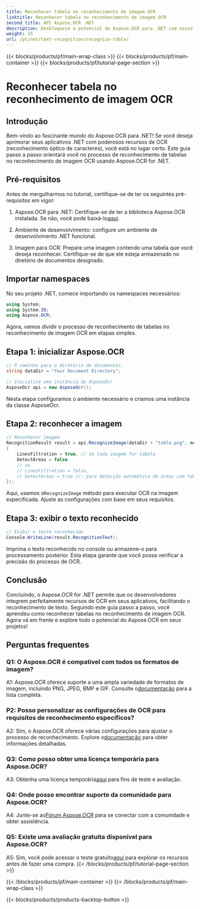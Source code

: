 ```yaml
---
title: Reconhecer tabela no reconhecimento de imagem OCR
linktitle: Reconhecer tabela no reconhecimento de imagem OCR
second_title: API Aspose.OCR .NET
description: Desbloqueie o potencial do Aspose.OCR para .NET com nosso guia completo sobre reconhecimento de tabelas no reconhecimento de imagem OCR.
weight: 15
url: /pt/net/text-recognition/recognize-table/
---
```


{{< blocks/products/pf/main-wrap-class >}}
{{< blocks/products/pf/main-container >}}
{{< blocks/products/pf/tutorial-page-section >}}

# Reconhecer tabela no reconhecimento de imagem OCR

## Introdução

Bem-vindo ao fascinante mundo do Aspose.OCR para .NET! Se você deseja aprimorar seus aplicativos .NET com poderosos recursos de OCR (reconhecimento óptico de caracteres), você está no lugar certo. Este guia passo a passo orientará você no processo de reconhecimento de tabelas no reconhecimento de imagem OCR usando Aspose.OCR for .NET.

## Pré-requisitos

Antes de mergulharmos no tutorial, certifique-se de ter os seguintes pré-requisitos em vigor:

1.  Aspose.OCR para .NET: Certifique-se de ter a biblioteca Aspose.OCR instalada. Se não, você pode baixá-lo[aqui](https://releases.aspose.com/ocr/net/).

2. Ambiente de desenvolvimento: configure um ambiente de desenvolvimento .NET funcional.

3. Imagem para OCR: Prepare uma imagem contendo uma tabela que você deseja reconhecer. Certifique-se de que ele esteja armazenado no diretório de documentos designado.

## Importar namespaces

No seu projeto .NET, comece importando os namespaces necessários:

```csharp
using System;
using System.IO;
using Aspose.OCR;
```

Agora, vamos dividir o processo de reconhecimento de tabelas no reconhecimento de imagem OCR em etapas simples.

## Etapa 1: inicializar Aspose.OCR

```csharp
// O caminho para o diretório de documentos.
string dataDir = "Your Document Directory";

// Inicialize uma instância do AsposeOcr
AsposeOcr api = new AsposeOcr();
```

Nesta etapa configuramos o ambiente necessário e criamos uma instância da classe AsposeOcr.

## Etapa 2: reconhecer a imagem

```csharp
// Reconhecer imagem
RecognitionResult result = api.RecognizeImage(dataDir + "table.png", new RecognitionSettings
{
    LinesFiltration = true, // se toda imagem for tabela
    DetectAreas = false
    // ou
    // LinesFiltration = falso,
    // DetectAreas = true //- para detecção automática de áreas com tabela
});
```

 Aqui, usamos o`RecognizeImage` método para executar OCR na imagem especificada. Ajuste as configurações com base em seus requisitos.

## Etapa 3: exibir o texto reconhecido

```csharp
// Exibir o texto reconhecido
Console.WriteLine(result.RecognitionText);
```

Imprima o texto reconhecido no console ou armazene-o para processamento posterior. Esta etapa garante que você possa verificar a precisão do processo de OCR.

## Conclusão

Concluindo, o Aspose.OCR for .NET permite que os desenvolvedores integrem perfeitamente recursos de OCR em seus aplicativos, facilitando o reconhecimento de texto. Seguindo este guia passo a passo, você aprendeu como reconhecer tabelas no reconhecimento de imagem OCR. Agora vá em frente e explore todo o potencial do Aspose.OCR em seus projetos!

## Perguntas frequentes

### Q1: O Aspose.OCR é compatível com todos os formatos de imagem?

 A1: Aspose.OCR oferece suporte a uma ampla variedade de formatos de imagem, incluindo PNG, JPEG, BMP e GIF. Consulte o[documentação](https://reference.aspose.com/ocr/net/) para a lista completa.

### P2: Posso personalizar as configurações de OCR para requisitos de reconhecimento específicos?

 A2: Sim, o Aspose.OCR oferece várias configurações para ajustar o processo de reconhecimento. Explore o[documentação](https://reference.aspose.com/ocr/net/) para obter informações detalhadas.

### Q3: Como posso obter uma licença temporária para Aspose.OCR?

 A3: Obtenha uma licença temporária[aqui](https://purchase.aspose.com/temporary-license/) para fins de teste e avaliação.

### Q4: Onde posso encontrar suporte da comunidade para Aspose.OCR?

 A4: Junte-se ao[Fórum Aspose.OCR](https://forum.aspose.com/c/ocr/16) para se conectar com a comunidade e obter assistência.

### Q5: Existe uma avaliação gratuita disponível para Aspose.OCR?

 A5: Sim, você pode acessar o teste gratuito[aqui](https://releases.aspose.com/) para explorar os recursos antes de fazer uma compra.
{{< /blocks/products/pf/tutorial-page-section >}}

{{< /blocks/products/pf/main-container >}}
{{< /blocks/products/pf/main-wrap-class >}}

{{< blocks/products/products-backtop-button >}}
